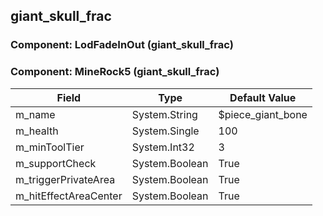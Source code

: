 ## giant_skull_frac

### Component: LodFadeInOut (giant_skull_frac)

### Component: MineRock5 (giant_skull_frac)

|Field|Type|Default Value|
|---|---|---|
|m_name|System.String|$piece_giant_bone|
|m_health|System.Single|100|
|m_minToolTier|System.Int32|3|
|m_supportCheck|System.Boolean|True|
|m_triggerPrivateArea|System.Boolean|True|
|m_hitEffectAreaCenter|System.Boolean|True|

